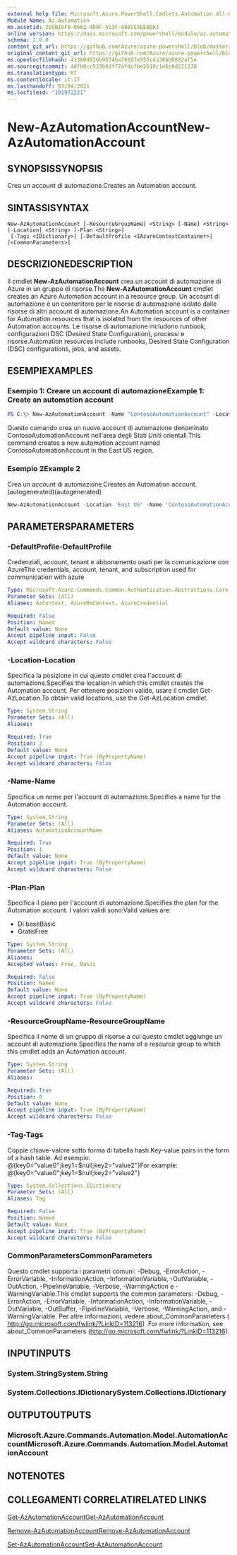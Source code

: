 ```yaml
---
external help file: Microsoft.Azure.PowerShell.Cmdlets.Automation.dll-Help.xml
Module Name: Az.Automation
ms.assetid: 2D5B16F0-0662-4D9F-A13F-808CE5EEBBA3
online version: https://docs.microsoft.com/powershell/module/az.automation/new-azautomationaccount
schema: 2.0.0
content_git_url: https://github.com/Azure/azure-powershell/blob/master/src/Automation/Automation/help/New-AzAutomationAccount.md
original_content_git_url: https://github.com/Azure/azure-powershell/blob/master/src/Automation/Automation/help/New-AzAutomationAccount.md
ms.openlocfilehash: 41360d026b9574baf6167e555cda36bb0832af5e
ms.sourcegitcommit: 4dfb0cc533b83f77afdcfbe2618c1e6c8d221330
ms.translationtype: MT
ms.contentlocale: it-IT
ms.lasthandoff: 03/04/2021
ms.locfileid: "101972221"
---
```

# <span data-ttu-id="becee-101">New-AzAutomationAccount</span><span class="sxs-lookup"><span data-stu-id="becee-101">New-AzAutomationAccount</span></span>

## <span data-ttu-id="becee-102">SYNOPSIS</span><span class="sxs-lookup"><span data-stu-id="becee-102">SYNOPSIS</span></span>
<span data-ttu-id="becee-103">Crea un account di automazione.</span><span class="sxs-lookup"><span data-stu-id="becee-103">Creates an Automation account.</span></span>

## <span data-ttu-id="becee-104">SINTASSI</span><span class="sxs-lookup"><span data-stu-id="becee-104">SYNTAX</span></span>

```
New-AzAutomationAccount [-ResourceGroupName] <String> [-Name] <String> [-Location] <String> [-Plan <String>]
 [-Tags <IDictionary>] [-DefaultProfile <IAzureContextContainer>] [<CommonParameters>]
```

## <span data-ttu-id="becee-105">DESCRIZIONE</span><span class="sxs-lookup"><span data-stu-id="becee-105">DESCRIPTION</span></span>
<span data-ttu-id="becee-106">Il cmdlet **New-AzAutomationAccount** crea un account di automazione di Azure in un gruppo di risorse.</span><span class="sxs-lookup"><span data-stu-id="becee-106">The **New-AzAutomationAccount** cmdlet creates an Azure Automation account in a resource group.</span></span>
<span data-ttu-id="becee-107">Un account di automazione è un contenitore per le risorse di automazione isolato dalle risorse di altri account di automazione.</span><span class="sxs-lookup"><span data-stu-id="becee-107">An Automation account is a container for Automation resources that is isolated from the resources of other Automation accounts.</span></span> <span data-ttu-id="becee-108">Le risorse di automazione includono runbook, configurazioni DSC (Desired State Configuration), processi e risorse.</span><span class="sxs-lookup"><span data-stu-id="becee-108">Automation resources include runbooks, Desired State Configuration (DSC) configurations, jobs, and assets.</span></span>

## <span data-ttu-id="becee-109">ESEMPI</span><span class="sxs-lookup"><span data-stu-id="becee-109">EXAMPLES</span></span>

### <span data-ttu-id="becee-110">Esempio 1: Creare un account di automazione</span><span class="sxs-lookup"><span data-stu-id="becee-110">Example 1: Create an automation account</span></span>
```powershell
PS C:\> New-AzAutomationAccount -Name "ContosoAutomationAccount" -Location "East US" -ResourceGroupName "ResourceGroup01"
```

<span data-ttu-id="becee-111">Questo comando crea un nuovo account di automazione denominato ContosoAutomationAccount nell'area degli Stati Uniti orientali.</span><span class="sxs-lookup"><span data-stu-id="becee-111">This command creates a new automation account named ContosoAutomationAccount in the East US region.</span></span>

### <span data-ttu-id="becee-112">Esempio 2</span><span class="sxs-lookup"><span data-stu-id="becee-112">Example 2</span></span>

<span data-ttu-id="becee-113">Crea un account di automazione.</span><span class="sxs-lookup"><span data-stu-id="becee-113">Creates an Automation account.</span></span> <span data-ttu-id="becee-114">(autogenerated)</span><span class="sxs-lookup"><span data-stu-id="becee-114">(autogenerated)</span></span>

<!-- Aladdin Generated Example -->
```powershell
New-AzAutomationAccount -Location 'East US' -Name 'ContosoAutomationAccount' -ResourceGroupName 'ResourceGroup01' -Tags <IDictionary>
```

## <span data-ttu-id="becee-115">PARAMETERS</span><span class="sxs-lookup"><span data-stu-id="becee-115">PARAMETERS</span></span>

### <span data-ttu-id="becee-116">-DefaultProfile</span><span class="sxs-lookup"><span data-stu-id="becee-116">-DefaultProfile</span></span>
<span data-ttu-id="becee-117">Credenziali, account, tenant e abbonamento usati per la comunicazione con Azure</span><span class="sxs-lookup"><span data-stu-id="becee-117">The credentials, account, tenant, and subscription used for communication with azure</span></span>

```yaml
Type: Microsoft.Azure.Commands.Common.Authentication.Abstractions.Core.IAzureContextContainer
Parameter Sets: (All)
Aliases: AzContext, AzureRmContext, AzureCredential

Required: False
Position: Named
Default value: None
Accept pipeline input: False
Accept wildcard characters: False
```

### <span data-ttu-id="becee-118">-Location</span><span class="sxs-lookup"><span data-stu-id="becee-118">-Location</span></span>
<span data-ttu-id="becee-119">Specifica la posizione in cui questo cmdlet crea l'account di automazione.</span><span class="sxs-lookup"><span data-stu-id="becee-119">Specifies the location in which this cmdlet creates the Automation account.</span></span>
<span data-ttu-id="becee-120">Per ottenere posizioni valide, usare il cmdlet Get-AzLocation.</span><span class="sxs-lookup"><span data-stu-id="becee-120">To obtain valid locations, use the Get-AzLocation cmdlet.</span></span>

```yaml
Type: System.String
Parameter Sets: (All)
Aliases:

Required: True
Position: 2
Default value: None
Accept pipeline input: True (ByPropertyName)
Accept wildcard characters: False
```

### <span data-ttu-id="becee-121">-Name</span><span class="sxs-lookup"><span data-stu-id="becee-121">-Name</span></span>
<span data-ttu-id="becee-122">Specifica un nome per l'account di automazione.</span><span class="sxs-lookup"><span data-stu-id="becee-122">Specifies a name for the Automation account.</span></span>

```yaml
Type: System.String
Parameter Sets: (All)
Aliases: AutomationAccountName

Required: True
Position: 1
Default value: None
Accept pipeline input: True (ByPropertyName)
Accept wildcard characters: False
```

### <span data-ttu-id="becee-123">-Plan</span><span class="sxs-lookup"><span data-stu-id="becee-123">-Plan</span></span>
<span data-ttu-id="becee-124">Specifica il piano per l'account di automazione.</span><span class="sxs-lookup"><span data-stu-id="becee-124">Specifies the plan for the Automation account.</span></span>
<span data-ttu-id="becee-125">I valori validi sono:</span><span class="sxs-lookup"><span data-stu-id="becee-125">Valid values are:</span></span>
- <span data-ttu-id="becee-126">Di base</span><span class="sxs-lookup"><span data-stu-id="becee-126">Basic</span></span>
- <span data-ttu-id="becee-127">Gratis</span><span class="sxs-lookup"><span data-stu-id="becee-127">Free</span></span>

```yaml
Type: System.String
Parameter Sets: (All)
Aliases:
Accepted values: Free, Basic

Required: False
Position: Named
Default value: None
Accept pipeline input: True (ByPropertyName)
Accept wildcard characters: False
```

### <span data-ttu-id="becee-128">-ResourceGroupName</span><span class="sxs-lookup"><span data-stu-id="becee-128">-ResourceGroupName</span></span>
<span data-ttu-id="becee-129">Specifica il nome di un gruppo di risorse a cui questo cmdlet aggiunge un account di automazione.</span><span class="sxs-lookup"><span data-stu-id="becee-129">Specifies the name of a resource group to which this cmdlet adds an Automation account.</span></span>

```yaml
Type: System.String
Parameter Sets: (All)
Aliases:

Required: True
Position: 0
Default value: None
Accept pipeline input: True (ByPropertyName)
Accept wildcard characters: False
```

### <span data-ttu-id="becee-130">-Tag</span><span class="sxs-lookup"><span data-stu-id="becee-130">-Tags</span></span>
<span data-ttu-id="becee-131">Coppie chiave-valore sotto forma di tabella hash.</span><span class="sxs-lookup"><span data-stu-id="becee-131">Key-value pairs in the form of a hash table.</span></span> <span data-ttu-id="becee-132">Ad esempio: @{key0="value0";key1=$null;key2="value2"}</span><span class="sxs-lookup"><span data-stu-id="becee-132">For example: @{key0="value0";key1=$null;key2="value2"}</span></span>

```yaml
Type: System.Collections.IDictionary
Parameter Sets: (All)
Aliases: Tag

Required: False
Position: Named
Default value: None
Accept pipeline input: True (ByPropertyName)
Accept wildcard characters: False
```

### <span data-ttu-id="becee-133">CommonParameters</span><span class="sxs-lookup"><span data-stu-id="becee-133">CommonParameters</span></span>
<span data-ttu-id="becee-134">Questo cmdlet supporta i parametri comuni: -Debug, -ErrorAction, -ErrorVariable, -InformationAction, -InformationVariable, -OutVariable, -OutAction, -PipelineVariable, -Verbose, -WarningAction e -WarningVariable.</span><span class="sxs-lookup"><span data-stu-id="becee-134">This cmdlet supports the common parameters: -Debug, -ErrorAction, -ErrorVariable, -InformationAction, -InformationVariable, -OutVariable, -OutBuffer, -PipelineVariable, -Verbose, -WarningAction, and -WarningVariable.</span></span> <span data-ttu-id="becee-135">Per altre informazioni, vedere about_CommonParameters ( http://go.microsoft.com/fwlink/?LinkID=113216) .</span><span class="sxs-lookup"><span data-stu-id="becee-135">For more information, see about_CommonParameters (http://go.microsoft.com/fwlink/?LinkID=113216).</span></span>

## <span data-ttu-id="becee-136">INPUT</span><span class="sxs-lookup"><span data-stu-id="becee-136">INPUTS</span></span>

### <span data-ttu-id="becee-137">System.String</span><span class="sxs-lookup"><span data-stu-id="becee-137">System.String</span></span>

### <span data-ttu-id="becee-138">System.Collections.IDictionary</span><span class="sxs-lookup"><span data-stu-id="becee-138">System.Collections.IDictionary</span></span>

## <span data-ttu-id="becee-139">OUTPUT</span><span class="sxs-lookup"><span data-stu-id="becee-139">OUTPUTS</span></span>

### <span data-ttu-id="becee-140">Microsoft.Azure.Commands.Automation.Model.AutomationAccount</span><span class="sxs-lookup"><span data-stu-id="becee-140">Microsoft.Azure.Commands.Automation.Model.AutomationAccount</span></span>

## <span data-ttu-id="becee-141">NOTE</span><span class="sxs-lookup"><span data-stu-id="becee-141">NOTES</span></span>

## <span data-ttu-id="becee-142">COLLEGAMENTI CORRELATI</span><span class="sxs-lookup"><span data-stu-id="becee-142">RELATED LINKS</span></span>

[<span data-ttu-id="becee-143">Get-AzAutomationAccount</span><span class="sxs-lookup"><span data-stu-id="becee-143">Get-AzAutomationAccount</span></span>](./Get-AzAutomationAccount.md)

[<span data-ttu-id="becee-144">Remove-AzAutomationAccount</span><span class="sxs-lookup"><span data-stu-id="becee-144">Remove-AzAutomationAccount</span></span>](./Remove-AzAutomationAccount.md)

[<span data-ttu-id="becee-145">Set-AzAutomationAccount</span><span class="sxs-lookup"><span data-stu-id="becee-145">Set-AzAutomationAccount</span></span>](./Set-AzAutomationAccount.md)
